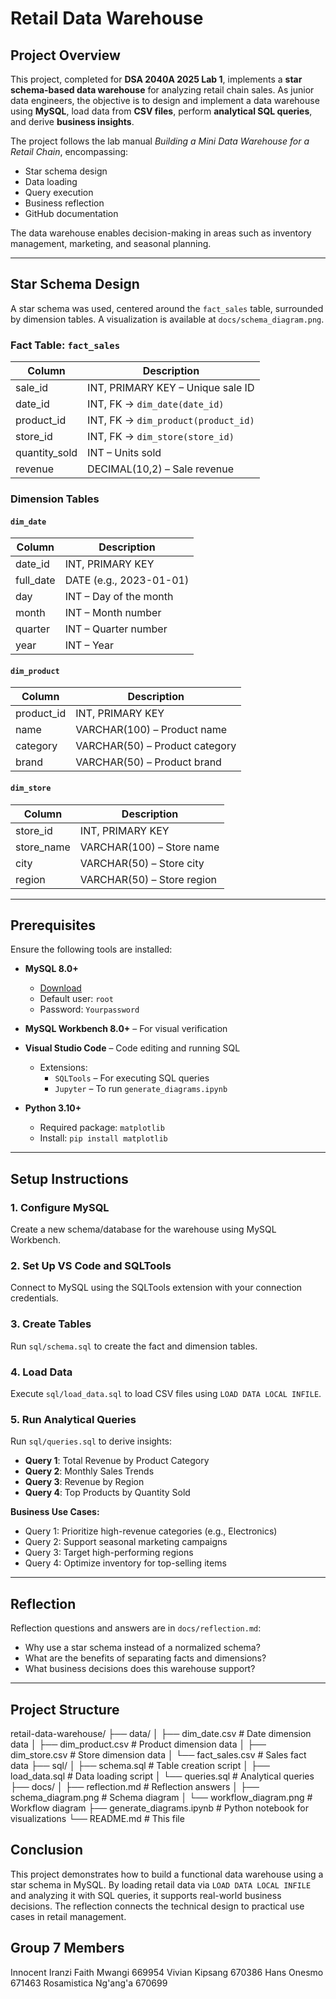 # Retail Data Warehouse

## Project Overview

This project, completed for **DSA 2040A 2025 Lab 1**, implements a **star schema-based data warehouse** for analyzing retail chain sales. As junior data engineers, the objective is to design and implement a data warehouse using **MySQL**, load data from **CSV files**, perform **analytical SQL queries**, and derive **business insights**.

The project follows the lab manual *Building a Mini Data Warehouse for a Retail Chain*, encompassing:

- Star schema design  
- Data loading  
- Query execution  
- Business reflection  
- GitHub documentation

The data warehouse enables decision-making in areas such as inventory management, marketing, and seasonal planning.

---

## Star Schema Design

A star schema was used, centered around the `fact_sales` table, surrounded by dimension tables. A visualization is available at `docs/schema_diagram.png`.

### Fact Table: `fact_sales`

| Column        | Description                              |
|---------------|------------------------------------------|
| sale_id       | INT, PRIMARY KEY – Unique sale ID        |
| date_id       | INT, FK → `dim_date(date_id)`            |
| product_id    | INT, FK → `dim_product(product_id)`      |
| store_id      | INT, FK → `dim_store(store_id)`          |
| quantity_sold | INT – Units sold                         |
| revenue       | DECIMAL(10,2) – Sale revenue             |

### Dimension Tables

#### `dim_date`

| Column    | Description              |
|-----------|--------------------------|
| date_id   | INT, PRIMARY KEY         |
| full_date | DATE (e.g., 2023-01-01)  |
| day       | INT – Day of the month   |
| month     | INT – Month number       |
| quarter   | INT – Quarter number     |
| year      | INT – Year               |

#### `dim_product`

| Column   | Description                    |
|----------|--------------------------------|
| product_id | INT, PRIMARY KEY             |
| name     | VARCHAR(100) – Product name    |
| category | VARCHAR(50) – Product category |
| brand    | VARCHAR(50) – Product brand    |

#### `dim_store`

| Column     | Description                |
|------------|----------------------------|
| store_id   | INT, PRIMARY KEY           |
| store_name | VARCHAR(100) – Store name  |
| city       | VARCHAR(50) – Store city   |
| region     | VARCHAR(50) – Store region |

---

## Prerequisites

Ensure the following tools are installed:

- **MySQL 8.0+**
  - [Download](https://dev.mysql.com/)
  - Default user: `root`
  - Password: `Yourpassword`

- **MySQL Workbench 8.0+** – For visual verification  
- **Visual Studio Code** – Code editing and running SQL

  - Extensions:
    - `SQLTools` – For executing SQL queries
    - `Jupyter` – To run `generate_diagrams.ipynb`

- **Python 3.10+**
  - Required package: `matplotlib`  
  - Install: `pip install matplotlib`

---

## Setup Instructions

### 1. Configure MySQL
Create a new schema/database for the warehouse using MySQL Workbench.

### 2. Set Up VS Code and SQLTools
Connect to MySQL using the SQLTools extension with your connection credentials.

### 3. Create Tables
Run `sql/schema.sql` to create the fact and dimension tables.

### 4. Load Data
Execute `sql/load_data.sql` to load CSV files using `LOAD DATA LOCAL INFILE`.

### 5. Run Analytical Queries
Run `sql/queries.sql` to derive insights:

- **Query 1**: Total Revenue by Product Category  
- **Query 2**: Monthly Sales Trends  
- **Query 3**: Revenue by Region  
- **Query 4**: Top Products by Quantity Sold  

**Business Use Cases:**

- Query 1: Prioritize high-revenue categories (e.g., Electronics)
- Query 2: Support seasonal marketing campaigns
- Query 3: Target high-performing regions
- Query 4: Optimize inventory for top-selling items

---

## Reflection

Reflection questions and answers are in `docs/reflection.md`:

- Why use a star schema instead of a normalized schema?
- What are the benefits of separating facts and dimensions?
- What business decisions does this warehouse support?

---

## Project Structure

retail-data-warehouse/
├── data/
│ ├── dim_date.csv # Date dimension data
│ ├── dim_product.csv # Product dimension data
│ ├── dim_store.csv # Store dimension data
│ └── fact_sales.csv # Sales fact data
├── sql/
│ ├── schema.sql # Table creation script
│ ├── load_data.sql # Data loading script
│ └── queries.sql # Analytical queries
├── docs/
│ ├── reflection.md # Reflection answers
│ ├── schema_diagram.png # Schema diagram
│ └── workflow_diagram.png # Workflow diagram
├── generate_diagrams.ipynb # Python notebook for visualizations
└── README.md # This file


## Conclusion

This project demonstrates how to build a functional data warehouse using a star schema in MySQL. By loading retail data via `LOAD DATA LOCAL INFILE` and analyzing it with SQL queries, it supports real-world business decisions. The reflection connects the technical design to practical use cases in retail management.


## Group 7 Members

Innocent Iranzi
Faith Mwangi         669954
Vivian Kipsang       670386
Hans Onesmo          671463
Rosamistica Ng'ang'a 670699 
